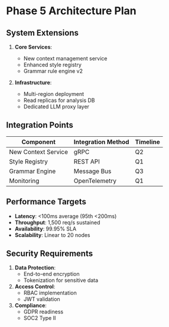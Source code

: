 # Phase 5 Architecture Plan

## System Extensions
1. **Core Services**:
   - New context management service
   - Enhanced style registry
   - Grammar rule engine v2

2. **Infrastructure**:
   - Multi-region deployment
   - Read replicas for analysis DB
   - Dedicated LLM proxy layer

## Integration Points
| Component | Integration Method | Timeline |
|-----------|--------------------|----------|
| New Context Service | gRPC | Q2 |
| Style Registry | REST API | Q1 |
| Grammar Engine | Message Bus | Q3 |
| Monitoring | OpenTelemetry | Q1 |

## Performance Targets
- **Latency**: <100ms average (95th <200ms)
- **Throughput**: 1,500 req/s sustained
- **Availability**: 99.95% SLA
- **Scalability**: Linear to 20 nodes

## Security Requirements
1. **Data Protection**:
   - End-to-end encryption
   - Tokenization for sensitive data
2. **Access Control**:
   - RBAC implementation
   - JWT validation
3. **Compliance**:
   - GDPR readiness
   - SOC2 Type II